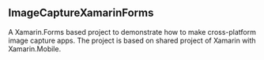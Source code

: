 ## ImageCaptureXamarinForms ##
A Xamarin.Forms based project to demonstrate how to make cross-platform image capture apps. The project is based on shared project of Xamarin with Xamarin.Mobile.
